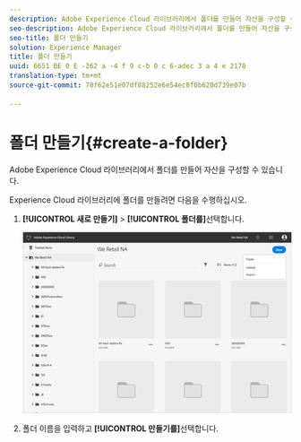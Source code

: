 ```yaml
---
description: Adobe Experience Cloud 라이브러리에서 폴더를 만들어 자산을 구성할 수 있습니다.
seo-description: Adobe Experience Cloud 라이브러리에서 폴더를 만들어 자산을 구성할 수 있습니다.
seo-title: 폴더 만들기
solution: Experience Manager
title: 폴더 만들기
uuid: 6651 BE 0 E -262 a -4 f 9 c-b 0 c 6-adec 3 a 4 e 2178
translation-type: tm+mt
source-git-commit: 78f62e51e07df88252e6e54ec8f0b620d739e07b

---
```



# 폴더 만들기{#create-a-folder}

Adobe Experience Cloud 라이브러리에서 폴더를 만들어 자산을 구성할 수 있습니다.

Experience Cloud 라이브러리에 폴더를 만들려면 다음을 수행하십시오.

1. **[!UICONTROL 새로 만들기]** &gt; **[!UICONTROL 폴더를]**&#x200B;선택합니다.

   ![](assets/library_new_folder_upload.png)

1. 폴더 이름을 입력하고 **[!UICONTROL 만들기를]**&#x200B;선택합니다.

